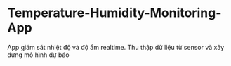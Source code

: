 # Temperature-Humidity-Monitoring-App
App giám sát nhiệt độ và độ ẩm realtime. Thu thập dữ liệu từ sensor và xây dựng mô hình dự báo
